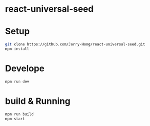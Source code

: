 # react-universal-seed

# Setup

```bash
git clone https://github.com/Jerry-Hong/react-universal-seed.git
npm install
```

# Develope

```bash
npm run dev
```

# build & Running

```bash
npm run build
npm start
```
